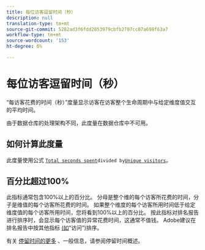 ```yaml
---
title: 每位访客逗留时间（秒）
description: null
translation-type: tm+mt
source-git-commit: 5282ad3f6fdd2853979cbfb2707cc07a698f63a7
workflow-type: tm+mt
source-wordcount: '153'
ht-degree: 6%

---
```



# 每位访客逗留时间（秒）

“每访客花费的时间（秒）”度量显示访客在访客整个生命周期中与给定维度值交互的平均时间。

由于数据仓库的处理架构不同，此度量在数据仓库中不可用。

## 如何计算此度量

此度量使用公式 [`Total seconds spent`](total-seconds-spent.md)`divided by`[`Unique visitors`](unique-visitors.md)。

## 百分比超过100%

此指标通常包含100%以上的百分比。 分母是整个维的每个访客所花费的时间，分子是维值的每个访客所花费的时间。 如果整个维度的每个访客所用时间低于给定维度值的每个访客所用时间，您将看到100%以上的百分比。 按此指标对排名报告进行排序时，会显示每个访客值的异常花费时间，这通常不值钱。 Adobe建议在排名报告中按其他指标 [(如](visits.md)“访问”)排序。

有关 [停留时间的更多](time-spent.md) 、一般信息，请参阅停留时间概述。
